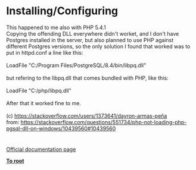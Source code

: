 # Installing/Configuring




<div class="phpcode"><span class="html">
This happened to me also with PHP 5.4.1<br>Copying the offending DLL everywhere didn&apos;t worket, and I don&apos;t have Postgres installed in the server, but also planned to use PHP against different Postgres versions, so the only solution I found that worked was to put in httpd.conf a line like this:<br><br>LoadFile &quot;C:/Program Files/PostgreSQL/8.4/bin/libpq.dll&quot; <br><br>but refering to the libpq.dll that comes bundled with PHP, like this:<br><br>LoadFile &quot;C:/php/libpq.dll&quot; <br><br>After that it worked fine to me.<br><br>(c) <a href="https://stackoverflow.com/users/1373641/dayron-armas-pe&#xF1;a" rel="nofollow" target="_blank">https://stackoverflow.com/users/1373641/dayron-armas-pe&#xF1;a</a><br>from: <a href="https://stackoverflow.com/questions/551734/php-not-loading-php-pgsql-dll-on-windows/10439560#10439560" rel="nofollow" target="_blank">https://stackoverflow.com/questions/551734/php-not-loading-php-pgsql-dll-on-windows/10439560#10439560</a></span>
</div>
  

#

[Official documentation page](https://www.php.net/manual/en/pgsql.setup.php)

**[To root](/README.md)**